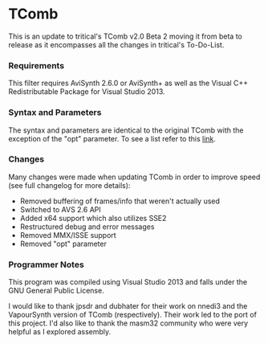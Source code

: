 # TComb

This is an update to tritical's TComb v2.0 Beta 2 moving it from beta to release as it encompasses all the changes in tritical's To-Do-List.

### Requirements

This filter requires AviSynth 2.6.0 or AviSynth+ as well as the Visual C++ Redistributable Package for Visual Studio 2013.

### Syntax and Parameters

The syntax and parameters are identical to the original TComb with the exception of the "opt" parameter. To see a list refer to this [link](http://avisynth.nl/index.php/TComb).

### Changes

Many changes were made when updating TComb in order to improve speed (see full changelog for more details):

* Removed buffering of frames/info that weren't actually used
* Switched to AVS 2.6 API
* Added x64 support which also utilizes SSE2
* Restructured debug and error messages
* Removed MMX/ISSE support
* Removed "opt" parameter

### Programmer Notes

This program was compiled using Visual Studio 2013 and falls under the GNU General Public License.

I would like to thank jpsdr and dubhater for their work on nnedi3 and the VapourSynth version of TComb (respectively). Their work led to the port of this project. I'd also like to thank the masm32 community who were very helpful as I explored assembly.